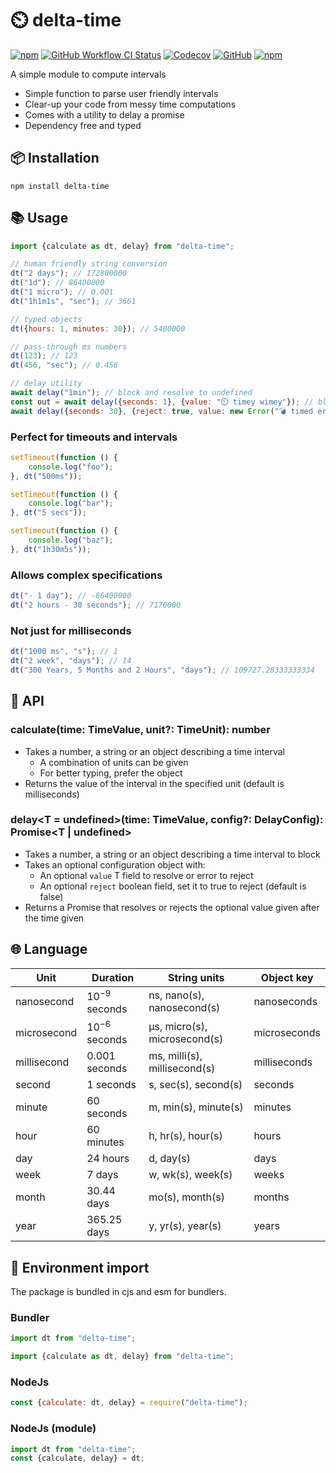 # ⏲️ delta-time

[![npm](https://img.shields.io/npm/v/delta-time.svg?logo=npm&style=flat-square)](https://www.npmjs.com/package/delta-time)
[![GitHub Workflow CI Status](https://img.shields.io/github/workflow/status/repraze-org/delta-time/CI?logo=github&style=flat-square)](https://github.com/repraze-org/delta-time/actions?query=workflow%3ACI)
[![Codecov](https://img.shields.io/codecov/c/github/repraze-org/delta-time.svg?logo=codecov&style=flat-square)](https://codecov.io/gh/repraze-org/delta-time)
[![GitHub](https://img.shields.io/github/license/repraze-org/delta-time.svg?logo=github&style=flat-square)](https://github.com/repraze-org/delta-time)
[![npm](https://img.shields.io/npm/dm/delta-time.svg?logo=npm&style=flat-square)](https://www.npmjs.com/package/delta-time)

A simple module to compute intervals

-   Simple function to parse user friendly intervals
-   Clear-up your code from messy time computations
-   Comes with a utility to delay a promise
-   Dependency free and typed

## 📦 Installation

    npm install delta-time

## 📚 Usage

```javascript
import {calculate as dt, delay} from "delta-time";

// human friendly string conversion
dt("2 days"); // 172800000
dt("1d"); // 86400000
dt("1 micro"); // 0.001
dt("1h1m1s", "sec"); // 3661

// typed objects
dt({hours: 1, minutes: 30}); // 5400000

// pass-through ms numbers
dt(123); // 123
dt(456, "sec"); // 0.456

// delay utility
await delay("1min"); // block and resolve to undefined
const out = await delay({seconds: 1}, {value: "⏲️ timey wimey"}); // block and resolve to value
await delay({seconds: 30}, {reject: true, value: new Error("💣 timed error")}); // block and throw value
```

### Perfect for timeouts and intervals

```javascript
setTimeout(function () {
    console.log("foo");
}, dt("500ms"));

setTimeout(function () {
    console.log("bar");
}, dt("5 secs"));

setTimeout(function () {
    console.log("baz");
}, dt("1h30m5s"));
```

### Allows complex specifications

```javascript
dt("- 1 day"); // -86400000
dt("2 hours - 30 seconds"); // 7170000
```

### Not just for milliseconds

```javascript
dt("1000 ms", "s"); // 1
dt("2 week", "days"); // 14
dt("300 Years, 5 Months and 2 Hours", "days"); // 109727.28333333334
```

## 📖 API

### calculate(time: TimeValue, unit?: TimeUnit): number

-   Takes a number, a string or an object describing a time interval
    -   A combination of units can be given
    -   For better typing, prefer the object
-   Returns the value of the interval in the specified unit (default is milliseconds)

### delay<T = undefined>(time: TimeValue, config?: DelayConfig<T>): Promise<T | undefined>

-   Takes a number, a string or an object describing a time interval to block
-   Takes an optional configuration object with:
    -   An optional `value` T field to resolve or error to reject
    -   An optional `reject` boolean field, set it to true to reject (default is false)
-   Returns a Promise that resolves or rejects the optional value given after the time given

## 🌐 Language

| Unit        | Duration                | String units                 | Object key   |
| ----------- | ----------------------- | ---------------------------- | ------------ |
| nanosecond  | 10<sup>−9</sup> seconds | ns, nano(s), nanosecond(s)   | nanoseconds  |
| microsecond | 10<sup>−6</sup> seconds | μs, micro(s), microsecond(s) | microseconds |
| millisecond | 0.001 seconds           | ms, milli(s), millisecond(s) | milliseconds |
| second      | 1 seconds               | s, sec(s), second(s)         | seconds      |
| minute      | 60 seconds              | m, min(s), minute(s)         | minutes      |
| hour        | 60 minutes              | h, hr(s), hour(s)            | hours        |
| day         | 24 hours                | d, day(s)                    | days         |
| week        | 7 days                  | w, wk(s), week(s)            | weeks        |
| month       | 30.44 days              | mo(s), month(s)              | months       |
| year        | 365.25 days             | y, yr(s), year(s)            | years        |

## 🧪 Environment import

The package is bundled in cjs and esm for bundlers.

### Bundler

```javascript
import dt from "delta-time";
```

```javascript
import {calculate as dt, delay} from "delta-time";
```

### NodeJs

```javascript
const {calculate: dt, delay} = require("delta-time");
```

### NodeJs (module)

```javascript
import dt from "delta-time";
const {calculate, delay} = dt;
```
